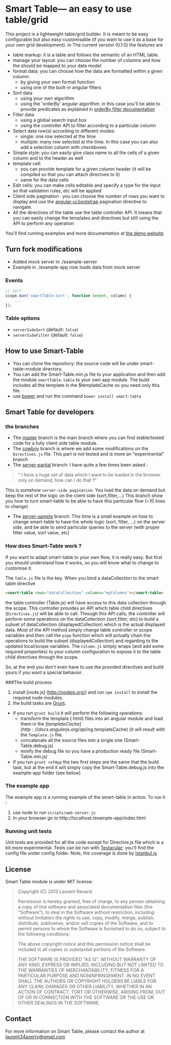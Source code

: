 # Smart Table— an easy to use table/grid 

This project is a lightweight table/grid builder. It is meant to be easy configurable but also easy customisable
(if you want to use it as a base for your own grid development). In The current version (0.1.0) the features are

* table markup: it is a table and follows the semantic of an HTML table.
* manage your layout: you can choose the number of columns and how the should be mapped to your data model
* format data: you can choose how the data are formatted within a given column:
    * by giving your own format function
    * using one of the built-in angular filters
* Sort data
    * using your own algorithm
    * using the 'orderBy' angular algorithm: in this case you'll be able to provide predicates as explained in [orderBy filter documentation](http://docs.angularjs.org/api/ng.filter:orderBy)
* Filter data
    * using a global search input box
    * using the controller API to filter according to a particular column
* Select data row(s) according to different modes:
    * single: one row selected at the time
    * multiple: many row selected at the time. In this case you can also add a selection column with checkboxes
* Simple style: you can easily give class name to all the cells of a given column and to the header as well
* template cell:
    * you can provide template for a given column header (it will be compiled so that you can attach directves to it)
    * same for the data cells
* Edit cells: you can make cells editable and specify a type for the input so that validation rules, etc will be applied
* Client side pagination : you can choose the number of rows you want to display and use the [angular-ui.bootstrap](http://angular-ui.github.io/bootstrap/) pagination directive to navigate.
* All the directives of the table use the table controller API. It means that you can easily change the templates and directives but still using the API to perform any operation

You'll find running examples and more documentation at [the demo website](http://lorenzofox3.github.io/smart-table-website/)

## Turn fork modifications

- Added mock server in ./example-server
- Example in ./example-app now loads data from mock server

### Events

```js
// sort
scope.$on('smartTable:sort', function (event, column) {
    ...
});
```

### Table options

- `serverSideSort` (default: `false`)
- `serverSideFilter` (default: `false`)

## How to use Smart-Table

* You can clone the repository: the source code will be under smart-table-module directory.
* You can add the Smart-Table.min.js file to your application and then add the module `smartTable.table` to your own app module. The build includes all the template in the $templateCache
so you need only this file.
* use [bower](https://github.com/bower/bower) and run the command `bower install smart-table`

## Smart Table for developers

### the branches

* The [master](https://github.com/lorenzofox3/Smart-Table) branch is the main branch where you can find stable/tested code for a fully client side table module.
* The [cowboy](https://github.com/lorenzofox3/Smart-Table/tree/cowboy) branch is where we add some modifications on the `Directives.js` file. This part is not tested and is more an "experimental" branch
* The [server-partial](https://github.com/lorenzofox3/Smart-Table/tree/server-partial) branch:
I have quite a few times been asked :

> " I have a huge set of data which I want to be loaded in the browser only on demand, how can I do that ?"

This is somehow `server-side pagination`. You load the data on demand but keep the rest of the logic on the client side (sort,filter,...)
This branch show you how to turn smart-table to be able to have this particular flow (~10 lines to change)
* The [server-sample](https://github.com/lorenzofox3/Smart-Table/tree/server-sample) branch:
This time is a small example on how to change smart-table to have the whole logic (sort, filter, ...) on the server side, and be able
to send particular queries to the server (with proper filter value, sort value, etc)

### How does Smart-Table work ?

If you want to adapt smart-table to your own flow, it is really easy. But first you should understand how it works, so you will know what to change to customise it.

The `Table.js` file is the key. When you bind a dataCollection to the smart table directive
```html
<smart-table rows="dataCollection" columns="myColumns"></smart-table>
```
the table controller (Table.js) will have access to this data collection through the scope. This controller provides an API which table child directives (`Directives.js`) will be able to call.
Through this API calls, the controller will perform some operations on the dataCollection (sort,filter, etc) to build a subset of dataCollection (displayedCollection) which is the actual displayed data.
Most of the API method simply change table controller or scope variables and then call the `pipe` function which will actually chain the operations to build the subset (displayedCollection) and regarding to the updated
local/scope variables. The `Column.js` simply wraps (and add some required properties) to your column configuration to expose it to the table child directives through the scope.

So, at the end you don't even have to use the provided directives and build yours if you want a special behavior.

###The build process

1. install [node.js] (http://nodejs.org/) and run `npm install` to install the required node modules.
2. the build tasks are [Grunt](http://gruntjs.com/).
* if you run `grunt build` it will perform the following operations:
    * transform the template (.html) files into an angular module and load them in the [$templateCache](http://docs.angularjs.org/api/ng.$templateCache) (it will result with the `Template.js` file.
    * concatenate all the source files into a single one (Smart-Table.debug.js)
    * minify the debug file so you have a production ready file (Smart-Table.min.js)
* if you run `grunt refApp` the two first steps are the same that the build task, but at the end it will simply copy
the Smart-Table.debug.js into the example-app folder (see below)

### The example app
The example app is a running example of the smart-table in action.
To run it :
1. use node to run `scripts/web-server.js`
2. In your browser go to http://localhost:<port>/example-app/index.html

### Running unit tests

Unit tests are provided for all the code except for Directive.js file which is a bit more experimental.
Tests can be run with [Testacular](http://karma-runner.github.io/0.8/index.html): you'll find the config file under config folder. Note, the coverage is done by [Istanbul.js](http://gotwarlost.github.io/istanbul/)
        
## License

Smart Table module is under MIT license:

> Copyright (C) 2013 Laurent Renard.
>
> Permission is hereby granted, free of charge, to any person
> obtaining a copy of this software and associated documentation files
> (the "Software"), to deal in the Software without restriction,
> including without limitation the rights to use, copy, modify, merge,
> publish, distribute, sublicense, and/or sell copies of the Software,
> and to permit persons to whom the Software is furnished to do so,
> subject to the following conditions:
>
> The above copyright notice and this permission notice shall be
> included in all copies or substantial portions of the Software.
>
> THE SOFTWARE IS PROVIDED "AS IS", WITHOUT WARRANTY OF ANY KIND,
> EXPRESS OR IMPLIED, INCLUDING BUT NOT LIMITED TO THE WARRANTIES OF
> MERCHANTABILITY, FITNESS FOR A PARTICULAR PURPOSE AND
> NONINFRINGEMENT. IN NO EVENT SHALL THE AUTHORS OR COPYRIGHT HOLDERS
> BE LIABLE FOR ANY CLAIM, DAMAGES OR OTHER LIABILITY, WHETHER IN AN
> ACTION OF CONTRACT, TORT OR OTHERWISE, ARISING FROM, OUT OF OR IN
> CONNECTION WITH THE SOFTWARE OR THE USE OR OTHER DEALINGS IN THE
> SOFTWARE.

## Contact

For more information on Smart Table, please contact the author at laurent34azerty@gmail.com
